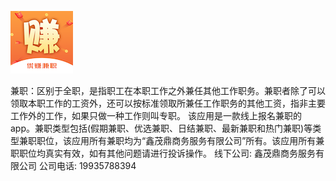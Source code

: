 ![master](https://raw.githubusercontent.com/tong09nian/youzhuanJZ/master/ZoshpIcon.png)

兼职：区别于全职，是指职工在本职工作之外兼任其他工作职务。兼职者除了可以领取本职工作的工资外，还可以按标准领取所兼任工作职务的其他工资，指非主要工作外的工作，如果只做一种工作则叫专职。
该应用是一款线上报名兼职的app。兼职类型包括(假期兼职、优选兼职、日结兼职、最新兼职和热门兼职)等类型兼职职位，该应用所有兼职均为“鑫茂鼎商务服务有限公司”所有。该应用所有兼职职位均真实有效，如有其他问题请进行投诉操作。
线下公司: 鑫茂鼎商务服务有限公司
公司电话: 19935788394

